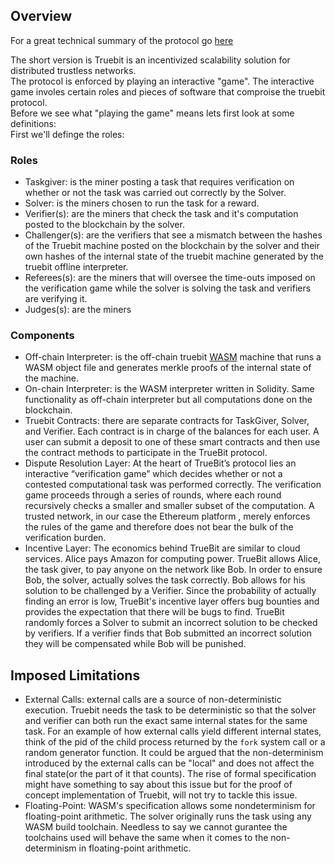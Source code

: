 ## Overview

For a great technical summary of the protocol go [here](https://medium.com/truebit/truebit-the-marketplace-for-verifiable-computation-f51d1726798f)

The short version is Truebit is an incentivized scalability solution for distributed trustless networks.<br/>
The protocol is enforced by playing an interactive "game". The interactive game involes certain roles and pieces of software that comproise the truebit protocol.<br/>
Before we see what "playing the game" means lets first look at some definitions:<br/>
First we'll definge the roles:<br/>

### Roles
* Taskgiver: is the miner posting a task that requires verification on whether or not the task was carried out correctly by the Solver.<br/>
* Solver: is the miners chosen to run the task for a reward.<br/>
* Verifier(s): are the miners that check the task and it's computation posted to the blockchain by the solver.<br/>
* Challenger(s): are the verifiers that see a mismatch between the hashes of the Truebit machine posted on the blockchain by the solver and their own hashes of the internal state of the truebit machine generated by the truebit offline interpreter.<br/>
* Referees(s): are the miners that will oversee the time-outs imposed on the verification game while the solver is solving the task and verifiers are verifying it.<br/>
* Judges(s): are the miners<br/>

### Components
* Off-chain Interpreter: is the off-chain truebit [WASM](https://github.com/WebAssembly/) machine that runs a WASM object file and generates merkle proofs of the internal state of the machine.<br/>
* On-chain Interpreter: is the WASM interpreter written in Solidity. Same functionality as off-chain interpreter but all computations done on the blockchain.<br/>
* Truebit Contracts: there are separate contracts for TaskGiver, Solver, and Verifier. Each contract is in charge of the balances for each user. A user can submit a deposit to one of these smart contracts and then use the contract methods to participate in the TrueBit protocol.<br/>
* Dispute Resolution Layer: At the heart of TrueBit’s protocol lies an interactive “verification game” which decides whether or not a contested computational task was performed correctly. The verification game proceeds through a series of rounds, where each round recursively checks a smaller and smaller subset of the computation. A trusted network, in our case the Ethereum platform , merely enforces the rules of the game and therefore does not bear the bulk of the verification burden.<br/>
* Incentive Layer: The economics behind TrueBit are similar to cloud services. Alice pays Amazon for computing power. TrueBit allows Alice, the task giver, to pay anyone on the network like Bob. In order to ensure Bob, the solver, actually solves the task correctly. Bob allows for his solution to be challenged by a Verifier. Since the probability of actually finding an error is low, TrueBit's incentive layer offers bug bounties and provides the expectation that there will be bugs to find. TrueBit randomly forces a Solver to submit an incorrect solution to be checked by verifiers. If a verifier finds that Bob submitted an incorrect solution they will be compensated while Bob will be punished.<br/>

## Imposed Limitations
* External Calls: external calls are a source of non-deterministic execution. Truebit needs the task to be deterministic so that the solver and verifier can both run the exact same internal states for the same task. For an example of how external calls yield different internal states, think of the pid of the child process returned by the `fork` system call or a random generator function. It could be argued that the non-determinism introduced by the external calls can be "local" and does not affect the final state(or the part of it that counts). The rise of formal specification  might have something to say about this issue but for the proof of concept implementation of Truebit, will not try to tackle this issue.<br/>
* Floating-Point: WASM's specification allows some nondeterminism for floating-point arithmetic. The solver originally runs the task using any WASM build toolchain. Needless to say we cannot gurantee the toolchains used will behave the same when it comes to the non-determinism in floating-point arithmetic.<br/>